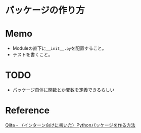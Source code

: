 # パッケージの作り方

# Memo
* Moduleの直下に`__init__.py`を配置すること。  
* テストを書くこと。  

# TODO
* パッケージ自体に関数とか変数を定義できるらしい

# Reference
[Qiita - （インターン向けに書いた）Pythonパッケージを作る方法](https://qiita.com/Kensuke-Mitsuzawa/items/7717f823df5a30c27077)
